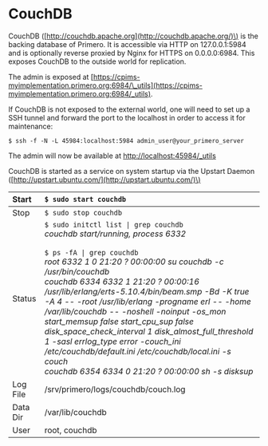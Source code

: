 # CouchDB

CouchDB \([http://couchdb.apache.org](http://couchdb.apache.org/)\) is the backing database of Primero. It is accessible via HTTP on 127.0.0.1:5984 and is optionally reverse proxied by Nginx for HTTPS on 0.0.0.0:6984. This exposes CouchDB to the outside world for replication.

The admin is exposed at [https://cpims-myimplementation.primero.org:6984/\_utils](https://cpims-myimplementation.primero.org:6984/_utils).

If CouchDB is not exposed to the external world, one will need to set up a SSH tunnel and forward the port to the localhost in order to access it for maintenance:

`$ ssh -f -N -L 45984:localhost:5984 admin_user@your_primero_server`

The admin will now be available at [http://localhost:45984/\_utils](http://localhost:45984/_utils)

CouchDB is started as a service on system startup via the Upstart Daemon \([http://upstart.ubuntu.com/](http://upstart.ubuntu.com/)\)

| Start | `$ sudo start couchdb` |
| :--- | :--- |
| Stop | `$ sudo stop couchdb` |
| Status | `$ sudo initctl list \| grep couchdb`<br>*couchdb start/running, process 6332*<br><br>`$ ps -fA \| grep couchdb`<br>*root 6332 1 0 21:20 ? 00:00:00 su couchdb -c /usr/bin/couchdb*<br>*couchdb 6334 6332 1 21:20 ? 00:00:16 /usr/lib/erlang/erts-5.10.4/bin/beam.smp -Bd -K true -A 4 -- -root /usr/lib/erlang -progname erl -- -home /var/lib/couchdb -- -noshell -noinput -os\_mon start\_memsup false start\_cpu\_sup false disk\_space\_check\_interval 1 disk\_almost\_full\_threshold 1 -sasl errlog\_type error -couch\_ini /etc/couchdb/default.ini /etc/couchdb/local.ini -s couch*<br>*couchdb 6354 6334 0 21:20 ? 00:00:00 sh -s disksup* |
| Log File | /srv/primero/logs/couchdb/couch.log |
| Data Dir | /var/lib/couchdb |
| User | root, couchdb |

# 




